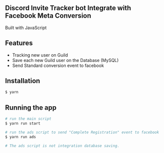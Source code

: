 ## Discord Invite Tracker bot Integrate with Facebook Meta Conversion 
Built with JavaScript 


## Features
- Tracking new user on Guild
- Save each new Guild user on the Database (MySQL)
- Send Standard conversion event to facebook


## Installation

```bash
$ yarn
```

## Running the app

```bash
# run the main script
$ yarn run start

# run the ads script to send "Complete Registration" event to facebook on each new user
$ yarn run ads

# The ads script is not integration database saving.
```

